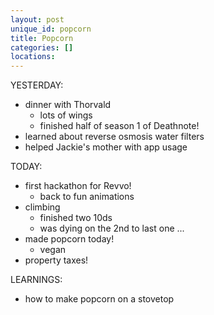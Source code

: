 ```yaml
---
layout: post
unique_id: popcorn
title: Popcorn
categories: []
locations: 
---
```


YESTERDAY:
* dinner with Thorvald
  * lots of wings
  * finished half of season 1 of Deathnote!
* learned about reverse osmosis water filters
* helped Jackie's mother with app usage

TODAY:
* first hackathon for Revvo!
  * back to fun animations
* climbing
  * finished two 10ds
  * was dying on the 2nd to last one ...
* made popcorn today!
  * vegan
* property taxes!

LEARNINGS:
* how to make popcorn on a stovetop
